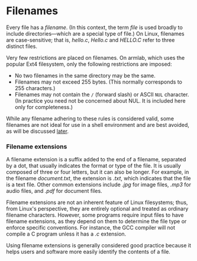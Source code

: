 # Filenames

Every file has a _filename_. (In this context, the term _file_ is used broadly to include directories—which are a special type of file.) On Linux, filenames are case-sensitive; that is, _hello.c_, _Hello.c_ and _HELLO.C_ refer to three distinct files.

Very few restrictions are placed on filenames. On armlab, which uses the popular Ext4 filesystem, only the following restrictions are imposed:

* No two filenames in the same directory may be the same.
* Filenames may not exceed 255 bytes. (This normally corresponds to 255 characters.)
* Filenames may not contain the `/` (forward slash) or ASCII `NUL` character. (In practice you need not be concerned about NUL. It is included here only for completeness.)

While any filename adhering to these rules is considered valid, some filenames are not ideal for use in a shell environment and are best avoided, as will be discussed [later](../../bash/creating-files-and-directories.md#directory-and-file-creation).

### Filename extensions

A filename extension is a suffix added to the end of a filename, separated by a dot, that usually indicates the format or type of the file. It is usually composed of three or four letters, but it can also be longer. For example, in the filename _document.txt_, the extension is _.txt_, which indicates that the file is a text file. Other common extensions include _.jpg_ for image files, _.mp3_ for audio files, and _.pdf_ for document files.

Filename extensions are not an inherent feature of Linux filesystems; thus, from Linux's perspective, they are entirely optional and treated as ordinary filename characters. However, some programs require input files to have filename extensions, as they depend on them to determine the file type or enforce specific conventions. For instance, the GCC compiler will not compile a C program unless it has a _.c_ extension.

Using filename extensions is generally considered good practice because it helps users and software more easily identify the contents of a file.
